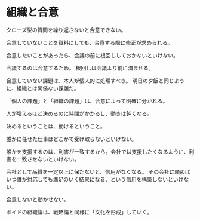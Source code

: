 # 組織と合意

クローズ型の質問を繰り返さないと合意できない。

合意していないことを資料にしても、合意する際に修正が求められる。

合意したいことがあったら、会議の前に根回ししておかないといけない。

会議するのは合意するため。
根回しは会議より前に済ませる。

合意していない課題は、本人が個人的に処理すべき。
明日の夕飯と同じように、組織とは関係ない課題だ。

「個人の課題」と「組織の課題」は、合意によって明確に分かれる。

人が増えるほど決めるのに時間がかかるし、動きは鈍くなる。

決めるということは、動けるということ。

誰かに任せた仕事はどこかで受け取らないといけない。

誰かを支援するのは、利害が一致するから。会社では支援したくなるように、利害を一致させないといけない。

会社として品質を一定以上に保たないと、信用がなくなる。
その会社に頼めばいつ誰が対応しても満足のいく結果になる、という信用を構築しないといけない。

合意しないと動かせない。

ボイドの組織論は、戦略論と同様に「文化を形成」していく。
